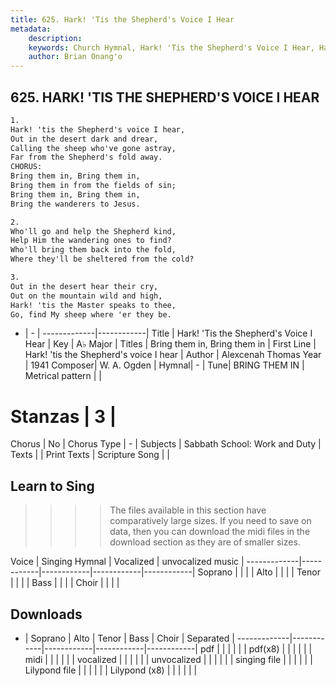 ```yaml
---
title: 625. Hark! 'Tis the Shepherd's Voice I Hear
metadata:
    description: 
    keywords: Church Hymnal, Hark! 'Tis the Shepherd's Voice I Hear, Hark! 'tis the Shepherd's voice I hear, Bring them in, Bring them in
    author: Brian Onang'o
---
```



## 625. HARK! 'TIS THE SHEPHERD'S VOICE I HEAR

```txt
1.
Hark! 'tis the Shepherd's voice I hear,
Out in the desert dark and drear,
Calling the sheep who've gone astray,
Far from the Shepherd's fold away.
CHORUS:
Bring them in, Bring them in,
Bring them in from the fields of sin;
Bring them in, Bring them in,
Bring the wanderers to Jesus.

2.
Who'll go and help the Shepherd kind,
Help Him the wandering ones to find?
Who'll bring them back into the fold,
Where they'll be sheltered from the cold?

3.
Out in the desert hear their cry,
Out on the mountain wild and high,
Hark! 'tis the Master speaks to thee,
Go, find My sheep where 'er they be.
```

- |   -  |
-------------|------------|
Title | Hark! 'Tis the Shepherd's Voice I Hear |
Key | A♭ Major |
Titles | Bring them in, Bring them in |
First Line | Hark! 'tis the Shepherd's voice I hear |
Author | Alexcenah Thomas
Year | 1941
Composer| W. A. Ogden |
Hymnal|  - |
Tune| BRING THEM IN |
Metrical pattern | |
# Stanzas | 3 |
Chorus | No |
Chorus Type | - |
Subjects | Sabbath School: Work and Duty |
Texts |  |
Print Texts | 
Scripture Song |  |
  
## Learn to Sing

>>>> The files available in this section have comparatively large sizes. If you need to save on data, then you can download the midi files in the download section as they are of smaller sizes.

Voice |  Singing Hymnal | Vocalized | unvocalized music |
-------------|------------|------------|------------|------------|
Soprano | | | |
Alto | | | |
Tenor | | | |
Bass | | | |
Choir | | | |

## Downloads

- |  Soprano | Alto | Tenor | Bass | Choir | Separated |
-------------|------------|------------|------------|------------|
pdf | | | | | |
pdf(x8) | | | | | |
midi | | | | | |
vocalized | | | | | |
unvocalized | | | | | |
singing file | | | | | |
Lilypond file | | | | | |
Lilypond (x8) | | | | | |
  